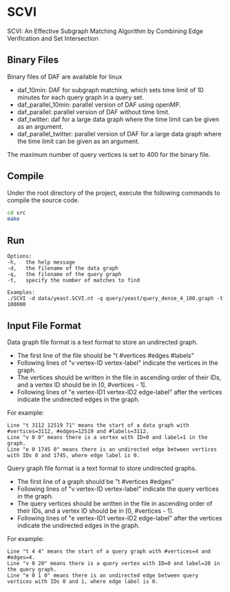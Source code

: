 # SCVI
SCVI: An Effective Subgraph Matching Algorithm by Combining Edge Verification and Set Intersection

## Binary Files
Binary files of DAF are available for linux
- daf_10min: DAF for subgraph matching, which sets time limit of 10 minutes for each query graph in a query set.
- daf_parallel_10min: parallel version of DAF using openMP.
- daf_parallel: parallel version of DAF without time limit.
- daf_twitter: daf for a large data graph where the time limit can be given as an argument. 
- daf_parallel_twitter: parallel version of DAF for a large data graph where the time limit can be given as an argument.

The maximum number of query vertices is set to 400 for the binary file.

## Compile
Under the root directory of the project, execute the following commands to compile the source code.

```zsh
cd src
make
```

## Run
```
Options:
-h,   the help message
-d,   the filename of the data graph
-q,   the filename of the query graph
-t,   specify the number of matches to find
```

```
Examples:
./SCVI -d data/yeast.SCVI.nt -q query/yeast/query_dense_4_100.graph -t 100000
```


## Input File Format

Data graph file format is a text format to store an undirected graph. 
- The first line of the file should be "t #vertices #edges #labels"
- Following lines of "v vertex-ID vertex-label" indicate the vertices in the graph.
- The vertices should be written in the file in ascending order of their IDs, and a vertex ID should be in [0, #vertices - 1].
- Following lines of "e vertex-ID1 vertex-ID2 edge-label" after the vertices indicate the undirected edges in the graph.

For example:
```
Line "t 3112 12519 71" means the start of a data graph with #vertices=3112, #edges=12519 and #labels=3112.
Line "v 0 0" means there is a vertex with ID=0 and label=1 in the graph.
Line "e 0 1745 0" means there is an undirected edge between vertices with IDs 0 and 1745, where edge label is 0.
```

Query graph file format is a text format to store undirected graphs.
- The first line of a graph should be "t #vertices #edges"
- Following lines of "v vertex-ID vertex-label" indicate the query vertices in the graph.
- The query vertices should be written in the file in ascending order of their IDs, and a vertex ID should be in [0, #vertices - 1].
- Following lines of "e vertex-ID1 vertex-ID2 edge-label" after the vertices indicate the undirected edges in the graph.

For example:
```
Line "t 4 4" means the start of a query graph with #vertices=4 and #edges=4.
Line "v 0 20" means there is a query vertex with ID=0 and label=20 in the query graph.
Line "e 0 1 0" means there is an undirected edge between query vertices with IDs 0 and 1, where edge label is 0.
```
